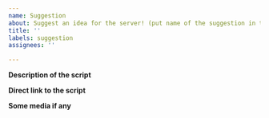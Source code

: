 ```yaml
---
name: Suggestion
about: Suggest an idea for the server! (put name of the suggestion in the title)
title: ''
labels: suggestion
assignees: ''

---
```


**Description of the script**

**Direct link to the script**

**Some media if any**
